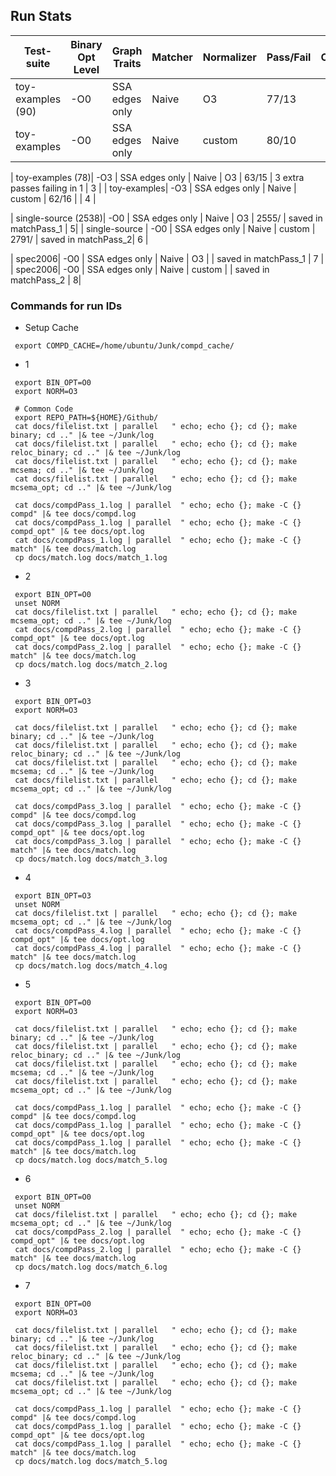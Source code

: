 ## Run Stats
| Test-suite  | Binary Opt Level | Graph Traits | Matcher | Normalizer | Pass/Fail | Comments | run ID |
|---|---|---|---|---|---|---|---|
|  toy-examples (90)|  -O0 |  SSA edges only | Naive | O3       | 77/13   | | 1 |
|  toy-examples|  -O0 |  SSA edges only | Naive | custom        | 80/10   | | 2 |

|  toy-examples (78)|  -O3 |  SSA edges only | Naive | O3 | 63/15 | 3 extra passes failing in 1 | 3 |
|  toy-examples|  -O3 |  SSA edges only | Naive | custom  | 62/16 | | 4 |

|  single-source (2538)|  -O0 |  SSA edges only | Naive | O3     | 2555/ | saved in matchPass\_1 | 5|
|  single-source       |  -O0 |  SSA edges only | Naive | custom | 2791/ | saved in matchPass\_2| 6 |

|  spec2006|  -O0 |  SSA edges only | Naive | O3 | | saved in matchPass\_1 | 7 |
|  spec2006|  -O0 |  SSA edges only | Naive | custom | | saved in matchPass\_2 | 8|


### Commands for run IDs
 -  Setup Cache
 ```
  export COMPD_CACHE=/home/ubuntu/Junk/compd_cache/
 ```

 - 1
 ```
  export BIN_OPT=O0
  export NORM=O3

  # Common Code
  export REPO_PATH=${HOME}/Github/
  cat docs/filelist.txt | parallel   " echo; echo {}; cd {}; make binary; cd .." |& tee ~/Junk/log
  cat docs/filelist.txt | parallel   " echo; echo {}; cd {}; make reloc_binary; cd .." |& tee ~/Junk/log
  cat docs/filelist.txt | parallel   " echo; echo {}; cd {}; make mcsema; cd .." |& tee ~/Junk/log
  cat docs/filelist.txt | parallel   " echo; echo {}; cd {}; make mcsema_opt; cd .." |& tee ~/Junk/log

  cat docs/compdPass_1.log | parallel  " echo; echo {}; make -C {} compd" |& tee docs/compd.log
  cat docs/compdPass_1.log | parallel  " echo; echo {}; make -C {} compd_opt" |& tee docs/opt.log
  cat docs/compdPass_1.log | parallel  " echo; echo {}; make -C {} match" |& tee docs/match.log
  cp docs/match.log docs/match_1.log
 ```

 - 2
 ```
  export BIN_OPT=O0
  unset NORM
  cat docs/filelist.txt | parallel   " echo; echo {}; cd {}; make mcsema_opt; cd .." |& tee ~/Junk/log
  cat docs/compdPass_2.log | parallel  " echo; echo {}; make -C {} compd_opt" |& tee docs/opt.log
  cat docs/compdPass_2.log | parallel  " echo; echo {}; make -C {} match" |& tee docs/match.log
  cp docs/match.log docs/match_2.log
 ```

 - 3
 ```
  export BIN_OPT=O3
  export NORM=O3

  cat docs/filelist.txt | parallel   " echo; echo {}; cd {}; make binary; cd .." |& tee ~/Junk/log
  cat docs/filelist.txt | parallel   " echo; echo {}; cd {}; make reloc_binary; cd .." |& tee ~/Junk/log
  cat docs/filelist.txt | parallel   " echo; echo {}; cd {}; make mcsema; cd .." |& tee ~/Junk/log
  cat docs/filelist.txt | parallel   " echo; echo {}; cd {}; make mcsema_opt; cd .." |& tee ~/Junk/log

  cat docs/compdPass_3.log | parallel  " echo; echo {}; make -C {} compd" |& tee docs/compd.log
  cat docs/compdPass_3.log | parallel  " echo; echo {}; make -C {} compd_opt" |& tee docs/opt.log
  cat docs/compdPass_3.log | parallel  " echo; echo {}; make -C {} match" |& tee docs/match.log
  cp docs/match.log docs/match_3.log
 ```

 - 4
 ```
  export BIN_OPT=O3
  unset NORM
  cat docs/filelist.txt | parallel   " echo; echo {}; cd {}; make mcsema_opt; cd .." |& tee ~/Junk/log
  cat docs/compdPass_4.log | parallel  " echo; echo {}; make -C {} compd_opt" |& tee docs/opt.log
  cat docs/compdPass_4.log | parallel  " echo; echo {}; make -C {} match" |& tee docs/match.log
  cp docs/match.log docs/match_4.log
 ```

  - 5
 ```
  export BIN_OPT=O0
  export NORM=O3

  cat docs/filelist.txt | parallel   " echo; echo {}; cd {}; make binary; cd .." |& tee ~/Junk/log
  cat docs/filelist.txt | parallel   " echo; echo {}; cd {}; make reloc_binary; cd .." |& tee ~/Junk/log
  cat docs/filelist.txt | parallel   " echo; echo {}; cd {}; make mcsema; cd .." |& tee ~/Junk/log
  cat docs/filelist.txt | parallel   " echo; echo {}; cd {}; make mcsema_opt; cd .." |& tee ~/Junk/log

  cat docs/compdPass_1.log | parallel  " echo; echo {}; make -C {} compd" |& tee docs/compd.log
  cat docs/compdPass_1.log | parallel  " echo; echo {}; make -C {} compd_opt" |& tee docs/opt.log
  cat docs/compdPass_1.log | parallel  " echo; echo {}; make -C {} match" |& tee docs/match.log
  cp docs/match.log docs/match_5.log
 ```
  - 6
 ```
  export BIN_OPT=O0
  unset NORM
  cat docs/filelist.txt | parallel   " echo; echo {}; cd {}; make mcsema_opt; cd .." |& tee ~/Junk/log
  cat docs/compdPass_2.log | parallel  " echo; echo {}; make -C {} compd_opt" |& tee docs/opt.log
  cat docs/compdPass_2.log | parallel  " echo; echo {}; make -C {} match" |& tee docs/match.log
  cp docs/match.log docs/match_6.log
 ```

  - 7
 ```
  export BIN_OPT=O0
  export NORM=O3

  cat docs/filelist.txt | parallel   " echo; echo {}; cd {}; make binary; cd .." |& tee ~/Junk/log
  cat docs/filelist.txt | parallel   " echo; echo {}; cd {}; make reloc_binary; cd .." |& tee ~/Junk/log
  cat docs/filelist.txt | parallel   " echo; echo {}; cd {}; make mcsema; cd .." |& tee ~/Junk/log
  cat docs/filelist.txt | parallel   " echo; echo {}; cd {}; make mcsema_opt; cd .." |& tee ~/Junk/log

  cat docs/compdPass_1.log | parallel  " echo; echo {}; make -C {} compd" |& tee docs/compd.log
  cat docs/compdPass_1.log | parallel  " echo; echo {}; make -C {} compd_opt" |& tee docs/opt.log
  cat docs/compdPass_1.log | parallel  " echo; echo {}; make -C {} match" |& tee docs/match.log
  cp docs/match.log docs/match_5.log
